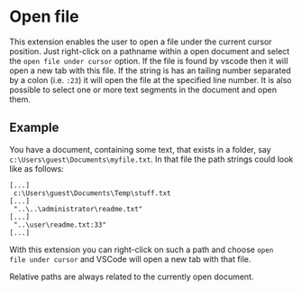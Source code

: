 # Open file

This extension enables the user to open a file under the current cursor position. Just right-click on a pathname within a open document and select the ```open file under cursor``` option.
If the file is found by vscode then it will open a new tab with this file.
If the string is has an tailing number separated by a colon (i.e. `:23`) it will open the file at the specified line number.
It is also possible to select one or more text segments in the document and open them. 

## Example

You have a document, containing some text, that exists in a folder, say ```c:\Users\guest\Documents\myfile.txt```.
In that file the path strings could look like as follows:

```
[...]
 c:\Users\guest\Documents\Temp\stuff.txt
[...]
 "..\..\administrator\readme.txt"
[...]
 "..\user\readme.txt:33"
[...]
```

With this extension you can right-click on such a path and choose ```open file under cursor``` and VSCode will open a new tab with that file.

Relative paths are always related to the currently open document.
